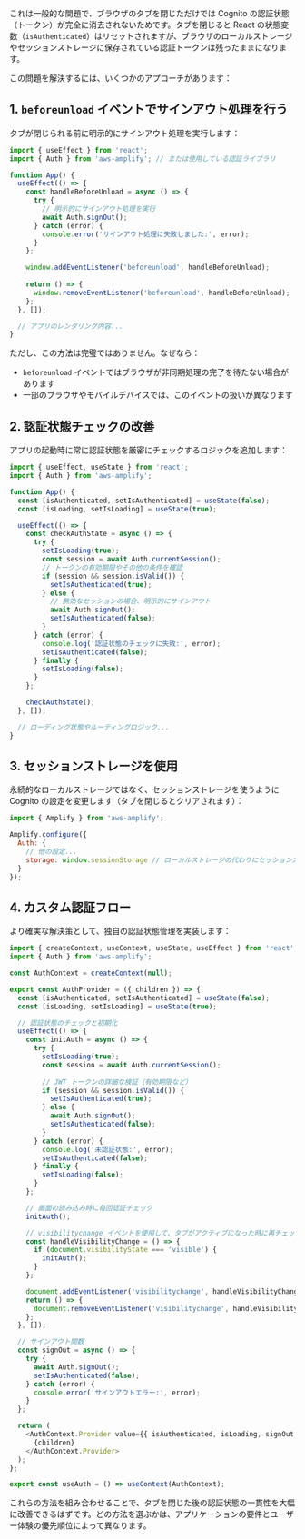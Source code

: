 これは一般的な問題で、ブラウザのタブを閉じただけでは Cognito の認証状態（トークン）が完全に消去されないためです。タブを閉じると React の状態変数（`isAuthenticated`）はリセットされますが、ブラウザのローカルストレージやセッションストレージに保存されている認証トークンは残ったままになります。

この問題を解決するには、いくつかのアプローチがあります：

## 1. `beforeunload` イベントでサインアウト処理を行う

タブが閉じられる前に明示的にサインアウト処理を実行します：

```javascript
import { useEffect } from 'react';
import { Auth } from 'aws-amplify'; // または使用している認証ライブラリ

function App() {
  useEffect(() => {
    const handleBeforeUnload = async () => {
      try {
        // 明示的にサインアウト処理を実行
        await Auth.signOut();
      } catch (error) {
        console.error('サインアウト処理に失敗しました:', error);
      }
    };

    window.addEventListener('beforeunload', handleBeforeUnload);
    
    return () => {
      window.removeEventListener('beforeunload', handleBeforeUnload);
    };
  }, []);

  // アプリのレンダリング内容...
}
```

ただし、この方法は完璧ではありません。なぜなら：
- `beforeunload` イベントではブラウザが非同期処理の完了を待たない場合があります
- 一部のブラウザやモバイルデバイスでは、このイベントの扱いが異なります

## 2. 認証状態チェックの改善

アプリの起動時に常に認証状態を厳密にチェックするロジックを追加します：

```javascript
import { useEffect, useState } from 'react';
import { Auth } from 'aws-amplify';

function App() {
  const [isAuthenticated, setIsAuthenticated] = useState(false);
  const [isLoading, setIsLoading] = useState(true);

  useEffect(() => {
    const checkAuthState = async () => {
      try {
        setIsLoading(true);
        const session = await Auth.currentSession();
        // トークンの有効期限やその他の条件を確認
        if (session && session.isValid()) {
          setIsAuthenticated(true);
        } else {
          // 無効なセッションの場合、明示的にサインアウト
          await Auth.signOut();
          setIsAuthenticated(false);
        }
      } catch (error) {
        console.log('認証状態のチェックに失敗:', error);
        setIsAuthenticated(false);
      } finally {
        setIsLoading(false);
      }
    };

    checkAuthState();
  }, []);

  // ローディング状態やルーティングロジック...
}
```

## 3. セッションストレージを使用

永続的なローカルストレージではなく、セッションストレージを使うように Cognito の設定を変更します（タブを閉じるとクリアされます）：

```javascript
import { Amplify } from 'aws-amplify';

Amplify.configure({
  Auth: {
    // 他の設定...
    storage: window.sessionStorage // ローカルストレージの代わりにセッションストレージを使用
  }
});
```

## 4. カスタム認証フロー

より確実な解決策として、独自の認証状態管理を実装します：

```javascript
import { createContext, useContext, useState, useEffect } from 'react';
import { Auth } from 'aws-amplify';

const AuthContext = createContext(null);

export const AuthProvider = ({ children }) => {
  const [isAuthenticated, setIsAuthenticated] = useState(false);
  const [isLoading, setIsLoading] = useState(true);

  // 認証状態のチェックと初期化
  useEffect(() => {
    const initAuth = async () => {
      try {
        setIsLoading(true);
        const session = await Auth.currentSession();
        
        // JWT トークンの詳細な検証（有効期限など）
        if (session && session.isValid()) {
          setIsAuthenticated(true);
        } else {
          await Auth.signOut();
          setIsAuthenticated(false);
        }
      } catch (error) {
        console.log('未認証状態:', error);
        setIsAuthenticated(false);
      } finally {
        setIsLoading(false);
      }
    };

    // 画面の読み込み時に毎回認証チェック
    initAuth();

    // visibilitychange イベントを使用して、タブがアクティブになった時に再チェック
    const handleVisibilityChange = () => {
      if (document.visibilityState === 'visible') {
        initAuth();
      }
    };

    document.addEventListener('visibilitychange', handleVisibilityChange);
    return () => {
      document.removeEventListener('visibilitychange', handleVisibilityChange);
    };
  }, []);

  // サインアウト関数
  const signOut = async () => {
    try {
      await Auth.signOut();
      setIsAuthenticated(false);
    } catch (error) {
      console.error('サインアウトエラー:', error);
    }
  };

  return (
    <AuthContext.Provider value={{ isAuthenticated, isLoading, signOut }}>
      {children}
    </AuthContext.Provider>
  );
};

export const useAuth = () => useContext(AuthContext);
```

これらの方法を組み合わせることで、タブを閉じた後の認証状態の一貫性を大幅に改善できるはずです。どの方法を選ぶかは、アプリケーションの要件とユーザー体験の優先順位によって異なります。
